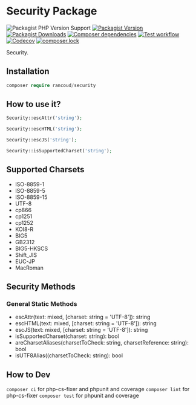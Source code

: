 # Security Package

![Packagist PHP Version Support](https://img.shields.io/packagist/php-v/rancoud/security)
[![Packagist Version](https://img.shields.io/packagist/v/rancoud/security)](https://packagist.org/packages/rancoud/security)
[![Packagist Downloads](https://img.shields.io/packagist/dt/rancoud/security)](https://packagist.org/packages/rancoud/security)
[![Composer dependencies](https://img.shields.io/badge/dependencies-0-brightgreen)](https://github.com/rancoud/Security/blob/master/composer.json)
[![Test workflow](https://img.shields.io/github/workflow/status/rancoud/security/test?label=test&logo=github)](https://github.com/rancoud/security/actions?workflow=test)
[![Codecov](https://img.shields.io/codecov/c/github/rancoud/security?logo=codecov)](https://codecov.io/gh/rancoud/security)
[![composer.lock](https://poser.pugx.org/rancoud/security/composerlock)](https://packagist.org/packages/rancoud/security)

Security.

## Installation
```php
composer require rancoud/security
```

## How to use it?
```php
Security::escAttr('string');

Security::escHTML('string');

Security::escJS('string');

Security::isSupportedCharset('string');
```

## Supported Charsets
* ISO-8859-1
* ISO-8859-5
* ISO-8859-15
* UTF-8
* cp866
* cp1251
* cp1252
* KOI8-R
* BIG5
* GB2312
* BIG5-HKSCS
* Shift_JIS
* EUC-JP
* MacRoman

## Security Methods
### General Static Methods
* escAttr(text: mixed, [charset: string = 'UTF-8']): string
* escHTML(text: mixed, [charset: string = 'UTF-8']): string
* escJS(text: mixed, [charset: string = 'UTF-8']): string
* isSupportedCharset(charset: string): bool
* areCharsetAliases(charsetToCheck: string, charsetReference: string): bool
* isUTF8Alias((charsetToCheck: string): bool

## How to Dev
`composer ci` for php-cs-fixer and phpunit and coverage
`composer lint` for php-cs-fixer
`composer test` for phpunit and coverage
